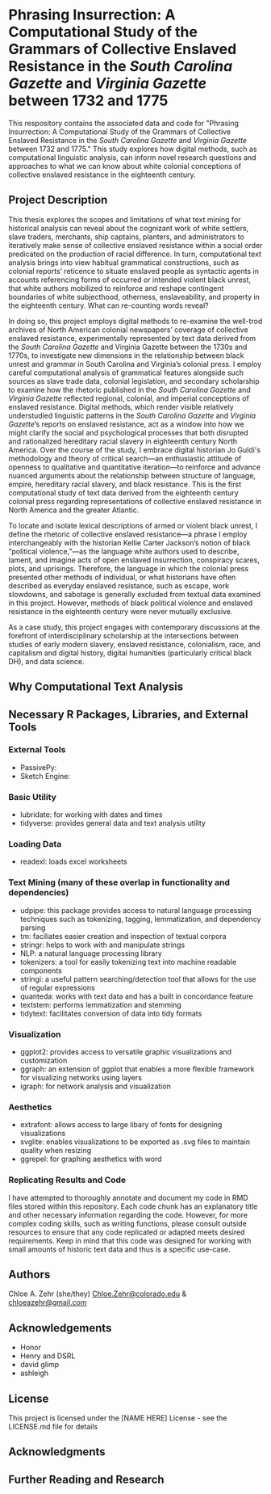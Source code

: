 # Phrasing Insurrection: A Computational Study of the Grammars of Collective Enslaved Resistance in the *South Carolina Gazette* and *Virginia Gazette* between 1732 and 1775

This respository contains the associated data and code for "Phrasing Insurrection: A Computational Study of the Grammars of Collective Enslaved Resistance in the *South Carolina Gazette* and *Virginia Gazette* between 1732 and 1775." This study explores how digital methods, such as computational linguistic analysis, can inform novel research questions and approaches to what we can know about white colonial conceptions of collective enslaved resistance in the eighteenth century. 

## Project Description

This thesis explores the scopes and limitations of what text mining for historical analysis can reveal about the cognizant work of white settlers, slave traders, merchants, ship captains, planters, and administrators to iteratively make sense of collective enslaved resistance within a social order predicated on the production of racial difference. In turn, computational text analysis brings into view habitual grammatical constructions, such as colonial reports’ reticence to situate enslaved people as syntactic agents in accounts referencing forms of occurred or intended violent black unrest, that white authors mobilized to reinforce and reshape contingent boundaries of white subjecthood, otherness, enslaveability, and property in the eighteenth century. What can re-counting words reveal?

In doing so, this project employs digital methods to re-examine the well-trod archives of North American colonial newspapers’ coverage of collective enslaved resistance, experimentally represented by text data derived from the *South Carolina Gazette* and Virginia Gazette between the 1730s and 1770s, to investigate new dimensions in the relationship between black unrest and grammar in South Carolina and Virginia’s colonial press. I employ careful computational analysis of grammatical features alongside such sources as slave trade data, colonial legislation, and secondary scholarship to examine how the rhetoric published in the *South Carolina Gazette* and *Virginia Gazette* reflected regional, colonial, and imperial conceptions of enslaved resistance. Digital methods, which render visible relatively understudied linguistic patterns in the *South Carolina Gazette* and *Virginia Gazette*’s reports on enslaved resistance, act as a window into how we might clarify the social and psychological processes that both disrupted and rationalized hereditary racial slavery in eighteenth century North America. Over the course of the study, I embrace digital historian Jo Guldi's methodology and theory of critical search—an enthusiastic attitude of openness to qualitative and quantitative iteration—to reinforce and advance nuanced arguments about the relationship between structure of language, empire, hereditary racial slavery, and black resistance. This is the first computational study of text data derived from the eighteenth century colonial press regarding representations of collective enslaved resistance in North America and the greater Atlantic. 

To locate and isolate lexical descriptions of armed or violent black unrest, I define the rhetoric of collective enslaved resistance—a phrase I employ interchangeably with the historian Kellie Carter Jackson’s notion of black “political violence,”—as the language white authors used to describe, lament, and imagine acts of open enslaved insurrection, conspiracy scares, plots, and uprisings.  Therefore, the language in which the colonial press presented other methods of individual, or what historians have often described as everyday enslaved resistance, such as escape, work slowdowns, and sabotage is generally excluded from textual data examined in this project. However, methods of black political violence and enslaved resistance in the eighteenth century were never mutually exclusive.

As a case study, this project engages with contemporary discussions at the forefront of interdisciplinary scholarship at the intersections between studies of early modern slavery, enslaved resistance, colonialism, race, and capitalism and digital history, digital humanities (particularly critical black DH), and data science. 

## Why Computational Text Analysis



## Necessary R Packages, Libraries, and External Tools

### External Tools
- PassivePy:
- Sketch Engine:
  
### Basic Utility
- lubridate: for working with dates and times
- tidyverse: provides general data and text analysis utility

### Loading Data
- readexl: loads excel worksheets

### Text Mining (many of these overlap in functionality and dependencies)
- udpipe: this package provides access to natural language processing techniques such as tokenizing, tagging, lemmatization, and dependency parsing
- tm: faciliates easier creation and inspection of textual corpora
- stringr: helps to work with and manipulate strings
- NLP: a natural language processing library
- tokenizers: a tool for easily tokenizing text into machine readable components
- stringi: a useful pattern searching/detection tool that allows for the use of regular expressions
- quanteda: works with text data and has a built in concordance feature
- textstem: performs lemmatization and stemming
- tidytext: facilitates conversion of data into tidy formats

### Visualization
- ggplot2: provides access to versatile graphic visualizations and customization
- ggraph: an extension of ggplot that enables a more flexible framework for visualizing networks using layers
- igraph: for network analysis and visualization

### Aesthetics
- extrafont: allows access to large libary of fonts for designing visualizations
- svglite: enables visualizations to be exported as .svg files to maintain quality when resizing
- ggrepel: for graphing aesthetics with word

### Replicating Results and Code
I have attempted to thoroughly annotate and document my code in RMD files stored within this repository. Each code chunk has an explanatory title and other necessary information regarding the code. However, for more complex coding skills, such as writing functions, please consult outside resources to ensure that any code replicated or adapted meets desired requirements. Keep in mind that this code was designed for working with small amounts of historic text data and thus is a specific use-case. 

## Authors
Chloe A. Zehr (she/they)
Chloe.Zehr@colorado.edu & chloeazehr@gmail.com

## Acknowledgements
- Honor
- Henry and DSRL
- david glimp
- ashleigh 

## License
This project is licensed under the [NAME HERE] License - see the LICENSE.md file for details

## Acknowledgments


## Further Reading and Research

